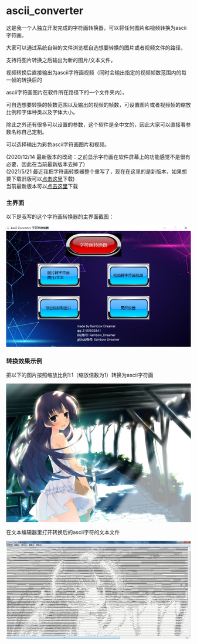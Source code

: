# ascii_converter
这是我一个人独立开发完成的字符画转换器，可以将任何图片和视频转换为ascii字符画。

大家可以通过系统自带的文件浏览框自选想要转换的图片或者视频文件的路径，

支持将图片转换之后输出为新的图片/文本文件，

视频转换后直接输出为ascii字符画视频（同时会输出指定的视频帧数范围内的每一帧的转换后的

ascii字符画图片在软件所在路径下的一个文件夹内）。

可自选想要转换的帧数范围以及输出的视频的帧数，可设置图片或者视频帧的缩放比例和字体种类以及字体大小。

除此之外还有很多可以设置的参数，这个软件是全中文的，因此大家可以直接看参数名称自己定制。

可以选择输出为彩色ascii字符画图片和视频。

(2020/12/14 最新版本的改动：之前显示字符画在软件屏幕上的功能感觉不是很有必要，因此在当前最新版本去掉了)  
(2021/5/21 最近我把字符画转换器整个重写了，现在在这里的是新版本，如果想要下载旧版可以[点击这里](https://www.jianguoyun.com/p/DWBzGQIQhPG0CBidmvUD)下载)  
当前最新版本可以[点击这里](https://www.jianguoyun.com/p/DSYMiNgQhPG0CBiLmvUD)下载

### 主界面

以下是我写的这个字符画转换器的主界面截图：

![image](previews/1.jpg)

### 转换效果示例

把以下的图片按照缩放比例1:1（缩放倍数为1）转换为ascii字符画

![image](previews/2.jpg)

在文本编辑器里打开转换后的ascii字符的文本文件

![image](previews/3.jpg)


